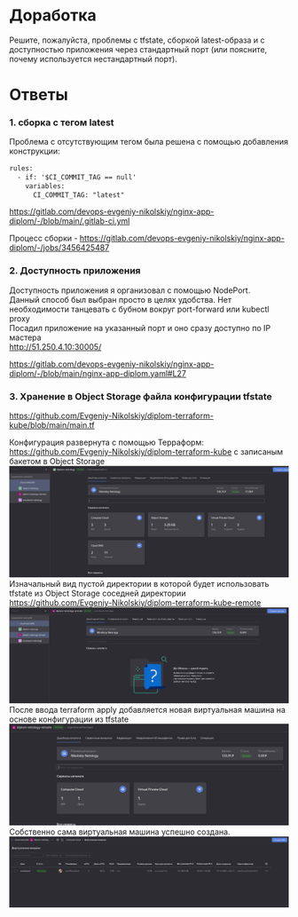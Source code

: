 # Доработка

Решите, пожалуйста, проблемы с tfstate, сборкой latest-образа и с доступностью приложения через стандартный порт (или поясните, почему используется нестандартный порт).  

# Ответы

### 1. сборка с тегом latest

Проблема с отсутствующим тегом была решена с помощью добавления конструкции:  

    rules:
      - if: '$CI_COMMIT_TAG == null'
        variables:
          CI_COMMIT_TAG: "latest"

https://gitlab.com/devops-evgeniy-nikolskiy/nginx-app-diplom/-/blob/main/.gitlab-ci.yml  

Процесс сборки - https://gitlab.com/devops-evgeniy-nikolskiy/nginx-app-diplom/-/jobs/3456425487   

### 2. Доступность приложения

Доступность приложения я организовал с помощью NodePort.  
Данный способ был выбран просто в целях удобства. Нет необходимости танцевать с бубном вокруг port-forward или kubectl proxy  
Посадил приложение на указанный порт и оно сразу доступно по IP мастера  
http://51.250.4.10:30005/  

https://gitlab.com/devops-evgeniy-nikolskiy/nginx-app-diplom/-/blob/main/nginx-app-diplom.yaml#L27

### 3. Хранение в Object Storage файла конфигурации tfstate
https://github.com/Evgeniy-Nikolskiy/diplom-terraform-kube/blob/main/main.tf

Конфигурация развернута с помощью Терраформ:  
https://github.com/Evgeniy-Nikolskiy/diplom-terraform-kube с записаным бакетом в Object Storage   
![](https://raw.githubusercontent.com/Evgeniy-Nikolskiy/Netology-diplom/main/assets/bucket-main.png)  
Изначальный вид пустой директории в которой будет использовать tfstate из Object Storage соседней директории  
https://github.com/Evgeniy-Nikolskiy/diplom-terraform-kube-remote
![](https://raw.githubusercontent.com/Evgeniy-Nikolskiy/Netology-diplom/main/assets/bucket-remote.png)  
После ввода terraform apply добавляется новая виртуальная машина на основе конфигурации из tfstate  
![](https://raw.githubusercontent.com/Evgeniy-Nikolskiy/Netology-diplom/main/assets/bucket-remote2.png)  
Собственно сама виртуальная машина успешно создана.   
![](https://raw.githubusercontent.com/Evgeniy-Nikolskiy/Netology-diplom/main/assets/bucket-remote3.png)